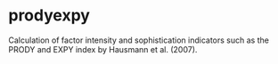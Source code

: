 # prodyexpy
Calculation of factor intensity and sophistication indicators such as the PRODY and EXPY index by Hausmann et al. (2007).
